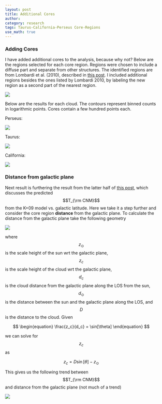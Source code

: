 ```yaml
---
layout: post
title: Additional Cores
author:
category: research
tags: Taurus-California-Perseus Core-Regions
use_math: true
---
```


### Adding Cores

I have added additional cores to the analysis, because why not? Below are the
regions selected for each core region. Regions were chosen to include a diffuse
part and separate from other structures. The identified regions are from
Lombardi et al. (2010), described in [this
post](/posts/notes/2015/03/19/Model-Analysis/). I
included additional regions besides the ones listed by Lombardi 2010, by
labeling the new region as a second part of the nearest region.

<img src="/images/2015-03-23/multicloud_av_cores_map.png"/>


Below are the results for each cloud. The contours represent binned counts in
logarithmic points. Cores contain a few hundred points each. 

Perseus:

<img src="/images/2015-03-23/perseus_hi_vs_h_panels_planck_linear.png"/>

Taurus:

<img src="/images/2015-03-23/taurus_hi_vs_h_panels_planck_linear.png"/>

California:

<img src="/images/2015-03-23/california_hi_vs_h_panels_planck_linear.png"/>

### Distance from galactic plane

Next result is furthering the result from the latter half of [this
post](/posts/notes/2015/03/17/Model-Analysis/),
which discusses the predicted $$T_{\rm CNM}$$ from the K+09 model vs. galactic
latitude. Here we take it a step further and consider the core region
**distance** from the galactic plane. To calculate the distance from the
galactic plane take the following geometry

<img src="/images/2015-03-23/geometry.png"/>

where $$z_\odot$$ is the scale height of the sun wrt the galactic plane,
$$z_c$$ is the scale height of the cloud wrt the galactic plane, $$d_c$$ is the
cloud distance from the galactic plane along the LOS from the sun, $$d_\odot$$
is the distance between the sun and the galactic plane along the LOS, and $$D$$
is the distance to the cloud. Given

$$
\begin{equation}
\frac{z_c}{d_c} = \sin[\theta]
\end{equation}
$$

we can solve for $$z_c$$ as

$$
\begin{equation}
z_c = D \sin[\theta] - z_\odot
\end{equation}
$$

This gives us the following trend between $$T_{\rm CNM}$$ and distance from the
galactic plane (not much of a trend)

<img src="/images/2015-03-23/multicloud_T_cnm_vs_gdist.png"/>





